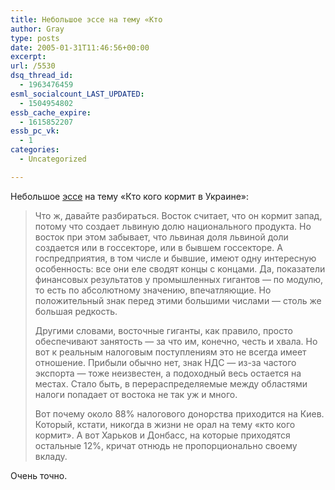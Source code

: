 ```yaml
---
title: Небольшое эссе на тему «Кто
author: Gray
type: posts
date: 2005-01-31T11:46:56+00:00
excerpt:
url: /5530
dsq_thread_id:
  - 1963476459
esml_socialcount_LAST_UPDATED:
  - 1504954802
essb_cache_expire:
  - 1615852207
essb_pc_vk:
  - 1
categories:
  - Uncategorized

---
```








Небольшое <a href="http://www.obozrevatel.com/index.php?r=news&#038;id=178975" target="_blank">эссе</a> на тему &#171;Кто кого кормит в Украине&#187;:

> Что ж, давайте разбираться. Восток считает, что он кормит запад, потому что создает львиную долю национального продукта. Но восток при этом забывает, что львиная доля львиной доли создается или в госсекторе, или в бывшем госсекторе. А госпредприятия, в том числе и бывшие, имеют одну интересную особенность: все они еле сводят концы с концами. Да, показатели финансовых результатов у промышленных гигантов &#8212; по модулю, то есть по абсолютному значению, впечатляющие. Но положительный знак перед этими большими числами &#8212; столь же большая редкость.
> 
> Другими словами, восточные гиганты, как правило, просто обеспечивают занятость &#8212; за что им, конечно, честь и хвала. Но вот к реальным налоговым поступлениям это не всегда имеет отношение. Прибыли обычно нет, знак НДС &#8212; из-за частого экспорта &#8212; тоже неизвестен, а подоходный весь остается на местах. Стало быть, в перераспределяемые между областями налоги попадает от востока не так уж и много.
> 
> Вот почему около 88% налогового донорства приходится на Киев. Который, кстати, никогда в жизни не орал на тему &laquo;кто кого кормит&raquo;. А вот Харьков и Донбасс, на которые приходятся остальные 12%, кричат отнюдь не пропорционально своему вкладу.

Очень точно.